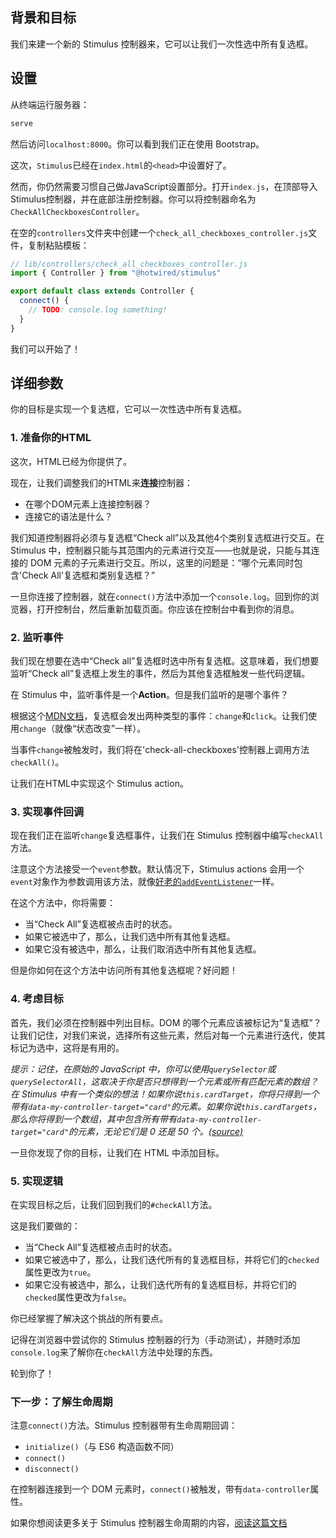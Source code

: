 ## 背景和目标

我们来建一个新的 Stimulus 控制器来，它可以让我们一次性选中所有复选框。

## 设置

从终端运行服务器：

```bash
serve
```

然后访问`localhost:8000`。你可以看到我们正在使用 Bootstrap。

这次，`Stimulus`已经在`index.html`的`<head>`中设置好了。

然而，你仍然需要习惯自己做JavaScript设置部分。打开`index.js`，在顶部导入Stimulus控制器，并在底部注册控制器。你可以将控制器命名为`CheckAllCheckboxesController`。

在空的`controllers`文件夹中创建一个`check_all_checkboxes_controller.js`文件，复制粘贴模板：

```javascript
// lib/controllers/check_all_checkboxes_controller.js
import { Controller } from "@hotwired/stimulus"

export default class extends Controller {
  connect() {
    // TODO: console.log something!
  }
}
```

我们可以开始了！

## 详细参数

你的目标是实现一个复选框，它可以一次性选中所有复选框。

### 1. 准备你的HTML

这次，HTML已经为你提供了。

现在，让我们调整我们的HTML来**连接**控制器：
- 在哪个DOM元素上连接控制器？
- 连接它的语法是什么？

我们知道控制器将必须与复选框“Check all”以及其他4个类别复选框进行交互。在 Stimulus 中，控制器只能与其范围内的元素进行交互——也就是说，只能与其连接的 DOM 元素的子元素进行交互。所以，这里的问题是：“哪个元素同时包含'Check All'复选框和类别复选框？”

一旦你连接了控制器，就在`connect()`方法中添加一个`console.log`。回到你的浏览器，打开控制台，然后重新加载页面。你应该在控制台中看到你的消息。

### 2. 监听事件

我们现在想要在选中“Check all”复选框时选中所有复选框。这意味着，我们想要监听“Check all”复选框上发生的事件，然后为其他复选框触发一些代码逻辑。

在 Stimulus 中，监听事件是一个**Action**。但是我们监听的是哪个事件？

根据这个[MDN文档](https://developer.mozilla.org/en-US/docs/Web/HTML/Element/input/checkbox)，复选框会发出两种类型的事件：`change`和`click`。让我们使用`change`（就像“状态改变”一样）。

当事件`change`被触发时，我们将在'check-all-checkboxes'控制器上调用方法`checkAll()`。

让我们在HTML中实现这个 Stimulus action。

### 3. 实现事件回调

现在我们正在监听`change`复选框事件，让我们在 Stimulus 控制器中编写`checkAll`方法。

注意这个方法接受一个`event`参数。默认情况下，Stimulus actions 会用一个`event`对象作为参数调用该方法，就像[好老的`addEventListener`](https://developer.mozilla.org/en-US/docs/Web/API/EventTarget/addEventListener)一样。

在这个方法中，你将需要：
- 当“Check All”复选框被点击时的状态。
- 如果它被选中了，那么，让我们选中所有其他复选框。
- 如果它没有被选中，那么，让我们取消选中所有其他复选框。

但是你如何在这个方法中访问所有其他复选框呢？好问题！

### 4. 考虑目标

首先，我们必须在控制器中列出目标。DOM 的哪个元素应该被标记为“复选框”？让我们记住，对我们来说，选择所有这些元素，然后对每一个元素进行迭代，使其标记为选中，这将是有用的。

_提示：记住，在原始的 JavaScript 中，你可以使用`querySelector`或`querySelectorAll`，这取决于你是否只想得到一个元素或所有匹配元素的数组？在 Stimulus 中有一个类似的想法！如果你说`this.cardTarget`，你将只得到一个带有`data-my-controller-target="card"`的元素。如果你说`this.cardTargets`，那么你将得到一个数组，其中包含所有带有`data-my-controller-target="card"`的元素，无论它们是 0 还是 50 个。[(source)](https://stimulus.hotwired.dev/reference/targets#properties)_

一旦你发现了你的目标，让我们在 HTML 中添加目标。

### 5. 实现逻辑

在实现目标之后，让我们回到我们的`#checkAll`方法。

这是我们要做的：
- 当“Check All”复选框被点击时的状态。
- 如果它被选中了，那么，让我们迭代所有的复选框目标，并将它们的`checked`属性更改为`true`。
- 如果它没有被选中，那么，让我们迭代所有的复选框目标，并将它们的`checked`属性更改为`false`。

你已经掌握了解决这个挑战的所有要点。

记得在浏览器中尝试你的 Stimulus 控制器的行为（手动测试），并随时添加`console.log`来了解你在`checkAll`方法中处理的东西。

轮到你了！

### 下一步：了解生命周期

注意`connect()`方法。Stimulus 控制器带有生命周期回调：
- `initialize()`（与 ES6 构造函数不同）
- `connect()`
- `disconnect()`

在控制器连接到一个 DOM 元素时，`connect()`被触发，带有`data-controller`属性。

如果你想阅读更多关于 Stimulus 控制器生命周期的内容，[阅读这篇文档](https://stimulus.hotwire.dev/reference/lifecycle-callbacks)
